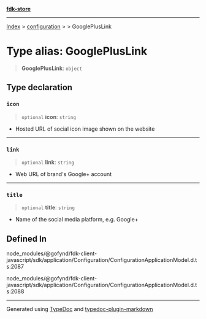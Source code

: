 [**fdk-store**](../../../README.md)
***

[Index](../../../API.md) > [configuration](../../README.md) > [<internal>](../README.md) > GooglePlusLink

# Type alias: GooglePlusLink

> **GooglePlusLink**: `object`

## Type declaration

### `icon`

> `optional` **icon**: `string`

- Hosted URL of social icon image shown on the website

***

### `link`

> `optional` **link**: `string`

- Web URL of brand's Google+ account

***

### `title`

> `optional` **title**: `string`

- Name of the social media platform, e.g. Google+

## Defined In

node\_modules/@gofynd/fdk-client-javascript/sdk/application/Configuration/ConfigurationApplicationModel.d.ts:2087

node\_modules/@gofynd/fdk-client-javascript/sdk/application/Configuration/ConfigurationApplicationModel.d.ts:2088

***
Generated using [TypeDoc](https://typedoc.org/) and [typedoc-plugin-markdown](https://www.npmjs.com/package/typedoc-plugin-markdown)
